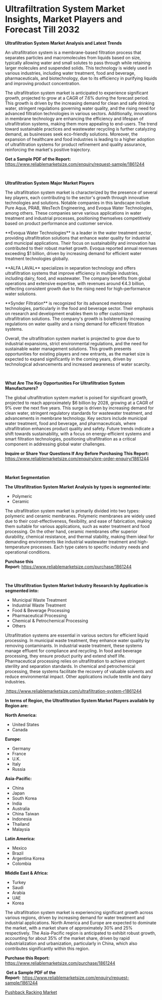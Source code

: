 <p><h1>Ultrafiltration System Market Insights, Market Players and Forecast Till 2032</h1></p><p><strong>Ultrafiltration System Market Analysis and Latest Trends</strong></p>
<p><p>An ultrafiltration system is a membrane-based filtration process that separates particles and macromolecules from liquids based on size, typically allowing water and small solutes to pass through while retaining larger molecules and suspended solids. This technology is widely used in various industries, including water treatment, food and beverage, pharmaceuticals, and biotechnology, due to its efficiency in purifying liquids and improving product concentration.</p><p>The ultrafiltration system market is anticipated to experience significant growth, projected to grow at a CAGR of 7.6% during the forecast period. This growth is driven by the increasing demand for clean and safe drinking water, stringent regulations governing water quality, and the rising need for advanced filtration technologies in various sectors. Additionally, innovations in membrane technology are enhancing the efficiency and lifespan of ultrafiltration systems, making them more appealing to end-users. The trend toward sustainable practices and wastewater recycling is further catalyzing demand, as businesses seek eco-friendly solutions. Moreover, the expansion of healthcare and food industries is leading to a higher adoption of ultrafiltration systems for product refinement and quality assurance, reinforcing the market's positive trajectory.</p></p>
<p><strong>Get a Sample PDF of the Report:&nbsp;</strong> <a href="https://www.reliablemarketsize.com/enquiry/request-sample/1861244?utm_campaign=2313&utm_medium=2&utm_source=Github&utm_content=ia&utm_term=22022025&utm_id=ultrafiltration-system">https://www.reliablemarketsize.com/enquiry/request-sample/1861244</a></p>
<p>&nbsp;</p>
<p><strong>Ultrafiltration System Major Market Players</strong></p>
<p><p>The ultrafiltration system market is characterized by the presence of several key players, each contributing to the sector's growth through innovative technologies and solutions. Notable companies in this landscape include Pure Aqua, PRAB, WesTech Engineering, and Evoqua Water Technologies, among others. These companies serve various applications in water treatment and industrial processes, positioning themselves competitively based on product performance and customer service.</p><p>**Evoqua Water Technologies** is a leader in the water treatment sector, providing ultrafiltration solutions that enhance water quality for industrial and municipal applications. Their focus on sustainability and innovation has contributed to their robust market growth. Evoqua reported annual revenues exceeding $1 billion, driven by increasing demand for efficient water treatment technologies globally.</p><p>**ALFA LAVAL** specializes in separation technology and offers ultrafiltration systems that improve efficiency in multiple industries, including dairy, food, and wastewater. The company benefits from global operations and extensive expertise, with revenues around €4.3 billion, reflecting consistent growth due to the rising need for high-performance water solutions.</p><p>**Synder Filtration** is recognized for its advanced membrane technologies, particularly in the food and beverage sector. Their emphasis on research and development enables them to offer customized ultrafiltration solutions. The company's growth is bolstered by increasing regulations on water quality and a rising demand for efficient filtration systems.</p><p>Overall, the ultrafiltration system market is projected to grow due to industrial expansions, strict environmental regulations, and the need for sustainable water management solutions. This growth presents opportunities for existing players and new entrants, as the market size is expected to expand significantly in the coming years, driven by technological advancements and increased awareness of water scarcity.</p></p>
<p>&nbsp;</p>
<p><strong>What Are The Key Opportunities For Ultrafiltration System Manufacturers?</strong></p>
<p><p>The global ultrafiltration system market is poised for significant growth, projected to reach approximately $6 billion by 2028, growing at a CAGR of 9% over the next five years. This surge is driven by increasing demand for clean water, stringent regulatory standards for wastewater treatment, and advancements in membrane technology. Key sectors include municipal water treatment, food and beverage, and pharmaceuticals, where ultrafiltration enhances product quality and safety. Future trends indicate a shift towards sustainability, with a focus on energy-efficient systems and smart filtration technologies, positioning ultrafiltration as a critical component in addressing global water challenges.</p></p>
<p><strong>Inquire or Share Your Questions If Any Before Purchasing This Report:</strong> <a href="https://www.reliablemarketsize.com/enquiry/pre-order-enquiry/1861244?utm_campaign=2313&utm_medium=2&utm_source=Github&utm_content=ia&utm_term=22022025&utm_id=ultrafiltration-system">https://www.reliablemarketsize.com/enquiry/pre-order-enquiry/1861244</a></p>
<p>&nbsp;</p>
<p><strong>Market Segmentation</strong></p>
<p><strong>The Ultrafiltration System Market Analysis by types is segmented into:</strong></p>
<p><ul><li>Polymeric</li><li>Ceramic</li></ul></p>
<p><p>The ultrafiltration system market is primarily divided into two types: polymeric and ceramic membranes. Polymeric membranes are widely used due to their cost-effectiveness, flexibility, and ease of fabrication, making them suitable for various applications, such as water treatment and food processing. On the other hand, ceramic membranes offer superior durability, chemical resistance, and thermal stability, making them ideal for demanding environments like industrial wastewater treatment and high-temperature processes. Each type caters to specific industry needs and operational conditions.</p></p>
<p><strong>Purchase this Report:&nbsp;</strong><a href="https://www.reliablemarketsize.com/purchase/1861244?utm_campaign=2313&utm_medium=2&utm_source=Github&utm_content=ia&utm_term=22022025&utm_id=ultrafiltration-system">https://www.reliablemarketsize.com/purchase/1861244</a></p>
<p>&nbsp;</p>
<p><strong>The Ultrafiltration System Market Industry Research by Application is segmented into:</strong></p>
<p><ul><li>Municipal Waste Treatment</li><li>Industrial Waste Treatment</li><li>Food & Beverage Processing</li><li>Pharmaceutical Processing</li><li>Chemical & Petrochemical Processing</li><li>Others</li></ul></p>
<p><p>Ultrafiltration systems are essential in various sectors for efficient liquid processing. In municipal waste treatment, they enhance water quality by removing contaminants. In industrial waste treatment, these systems manage effluent for compliance and recycling. In food and beverage processing, they ensure product purity and extend shelf life. Pharmaceutical processing relies on ultrafiltration to achieve stringent sterility and separation standards. In chemical and petrochemical processing, these systems facilitate the recovery of valuable solvents and reduce environmental impact. Other applications include textile and dairy industries.</p></p>
<p><a href="https://www.reliablemarketsize.com/ultrafiltration-system-r1861244?utm_campaign=2313&utm_medium=2&utm_source=Github&utm_content=ia&utm_term=22022025&utm_id=ultrafiltration-system">&nbsp;https://www.reliablemarketsize.com/ultrafiltration-system-r1861244</a></p>
<p><strong>In terms of Region, the Ultrafiltration System Market Players available by Region are:</strong></p>
<p>
    <p> <strong> North America: </strong>
        <ul>
            <li>United States</li>
            <li>Canada</li>
        </ul>
        </p> 
    <p> <strong> Europe: </strong>
        <ul>
            <li>Germany</li>
            <li>France</li>
            <li>U.K.</li>
            <li>Italy</li>
            <li>Russia</li>
        </ul>
        </p> 
    <p> <strong> Asia-Pacific: </strong>
        <ul>
            <li>China</li>
            <li>Japan</li>
            <li>South Korea</li>
            <li>India</li>
            <li>Australia</li>
            <li>China Taiwan</li>
            <li>Indonesia</li>
            <li>Thailand</li>
            <li>Malaysia</li>
        </ul>
        </p> 
    <p> <strong> Latin America: </strong>
        <ul>
            <li>Mexico</li>
            <li>Brazil</li>
            <li>Argentina Korea</li>
            <li>Colombia</li>
        </ul>
        </p> 
    <p> <strong> Middle East & Africa: </strong>
        <ul>
            <li>Turkey</li>
            <li>Saudi</li>
            <li>Arabia</li>
            <li>UAE</li>
            <li>Korea</li>
        </ul>
    </p>
    </p>
<p><p>The ultrafiltration system market is experiencing significant growth across various regions, driven by increasing demand for water treatment and industrial applications. North America and Europe are expected to dominate the market, with a market share of approximately 30% and 25% respectively. The Asia-Pacific region is anticipated to exhibit robust growth, accounting for about 35% of the market share, driven by rapid industrialization and urbanization, particularly in China, which also contributes significantly within this region.</p></p>
<p><strong>Purchase this Report: </strong><a href="https://www.reliablemarketsize.com/purchase/1861244?utm_campaign=2313&utm_medium=2&utm_source=Github&utm_content=ia&utm_term=22022025&utm_id=ultrafiltration-system">https://www.reliablemarketsize.com/purchase/1861244</a></p>
<p>&nbsp;<strong>Get a Sample PDF of the Report:&nbsp;&nbsp;</strong><a href="https://www.reliablemarketsize.com/enquiry/request-sample/1861244?utm_campaign=2313&utm_medium=2&utm_source=Github&utm_content=ia&utm_term=22022025&utm_id=ultrafiltration-system">https://www.reliablemarketsize.com/enquiry/request-sample/1861244</a></p>
<p><strong></strong></p>
<p><p><a href="https://github.com/yazminwollma30/Market-Research-Report-List-1/blob/main/pushback-racking-market.md?utm_campaign=2313&utm_medium=2&utm_source=Github&utm_content=ia&utm_term=22022025&utm_id=ultrafiltration-system">Pushback Racking Market</a></p></p>